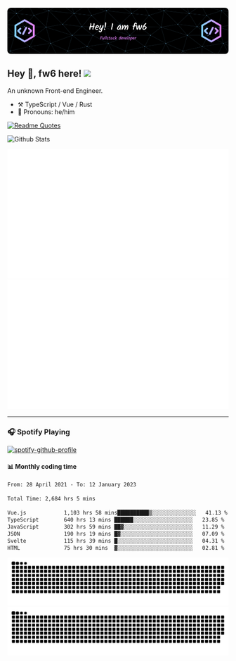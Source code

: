 ![Header](github-header-image.png)

## Hey 👋, fw6 here! <img src="https://github.githubassets.com/images/mona-whisper.gif" height="24" />


An unknown Front-end Engineer.

-   :hammer_and_pick: TypeScript / Vue / Rust
-   :man: Pronouns: he/him


[![Readme Quotes](https://quotes-github-readme.vercel.app/api?type=horizontal&theme=algolia)](https://github.com/piyushsuthar/github-readme-quotes)



![Github Stats](https://github-readme-stats.vercel.app/api?username=fw6&bg_color=30,e96443,904e95&title_color=fff&text_color=fff)

![](https://raw.githubusercontent.com/fw6/github-stats-transparent/output/generated/overview.svg)
![](https://raw.githubusercontent.com/fw6/github-stats-transparent/output/generated/languages.svg)


---

### 🎧 Spotify Playing

<!-- ![spotify-github-profile](/img/default.svg) -->

[![spotify-github-profile](https://spotify-github-profile.vercel.app/api/view?uid=r6wn4hdvypv0lkzyrj0e0pjct&cover_image=true&theme=default&bar_color=53b14f&bar_color_cover=true)](https://github.com/kittinan/spotify-github-profile)
#### :bar_chart: Monthly coding time

<!--START_SECTION:waka-->

```text
From: 28 April 2021 - To: 12 January 2023

Total Time: 2,684 hrs 5 mins

Vue.js            1,103 hrs 58 mins██████████▒░░░░░░░░░░░░░░   41.13 %
TypeScript        640 hrs 13 mins ██████░░░░░░░░░░░░░░░░░░░   23.85 %
JavaScript        302 hrs 59 mins ██▓░░░░░░░░░░░░░░░░░░░░░░   11.29 %
JSON              190 hrs 19 mins █▓░░░░░░░░░░░░░░░░░░░░░░░   07.09 %
Svelte            115 hrs 39 mins █░░░░░░░░░░░░░░░░░░░░░░░░   04.31 %
HTML              75 hrs 30 mins  ▓░░░░░░░░░░░░░░░░░░░░░░░░   02.81 %
```

<!--END_SECTION:waka-->




![github contribution grid snake animation](https://raw.githubusercontent.com/platane/platane/output/github-contribution-grid-snake-dark.svg#gh-dark-mode-only)![github contribution grid snake animation](https://raw.githubusercontent.com/platane/platane/output/github-contribution-grid-snake.svg#gh-light-mode-only)
